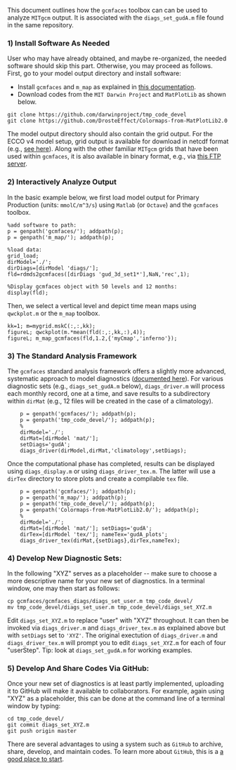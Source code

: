 This document outlines how the `gcmfaces` toolbox can can be used to analyze `MITgcm` output. It is associated with the `diags_set_gudA.m` file found in the same repository.

### 1) Install Software As Needed

User who may have already obtained, and maybe re-organized, the needed software should skip this part. Otherwise, you may proceed as follows. First, go to your model output directory and install software:  

- Install `gcmfaces` and `m_map` as explained in [this documentation](http://gcmfaces.readthedocs.io/en/latest/prep_install.html#install-software/).
- Download codes from the `MIT Darwin Project` and `MatPlotLib` as shown below.

```
git clone https://github.com/darwinproject/tmp_code_devel
git clone https://github.com/DrosteEffect/Colormaps-from-MatPlotLib2.0
```

The model output directory should also contain the grid output. For the ECCO v4 model setup, grid output is available for download in netcdf format (e.g., [see here](http://gcmfaces.readthedocs.io/en/latest/prep_install.html)). Along with the other familiar `MITgcm` grids that have been used within `gcmfaces`, it is also available in binary format, e.g., via [this FTP server](ftp://mit.ecco-group.org/ecco_for_las/version_4/grids/grids_output/).

### 2) Interactively Analyze Output

In the basic example below, we first load model output for Primary Production (units: `mmolC/m^3/s`) using `Matlab` (or `Octave`) and the `gcmfaces` toolbox. 

```
%add software to path:
p = genpath('gcmfaces/'); addpath(p);
p = genpath('m_map/'); addpath(p);

%load data:
grid_load;
dirModel='./';
dirDiags=[dirModel 'diags/'];
fld=rdmds2gcmfaces([dirDiags 'gud_3d_set1*'],NaN,'rec',1);

%Display gcmfaces object with 50 levels and 12 months:
display(fld);

```

Then, we select a vertical level and depict time mean maps using `qwckplot.m` or the `m_map` toolbox.

```
kk=1; m=mygrid.mskC(:,:,kk); 
figureL; qwckplot(m.*mean(fld(:,:,kk,:),4));
figureL; m_map_gcmfaces(fld,1.2,{'myCmap','inferno'}); 

```

### 3) The Standard Analysis Framework

The `gcmfaces` standard analysis framework offers a slightly more advanced, systematic approach to model diagnostics ([documented here](http://gcmfaces.readthedocs.io/en/latest/)). For various diagnostic sets (e.g., `diags_set_gudA.m` below), `diags_driver.m` will process each monthly record, one at a time, and save results to a subdirectory within `dirMat` (e.g., 12 files will be created in the case of a climatology).


```
    p = genpath('gcmfaces/'); addpath(p);
    p = genpath('tmp_code_devel/'); addpath(p);
    %
    dirModel='./';
    dirMat=[dirModel 'mat/'];
    setDiags='gudA';
    diags_driver(dirModel,dirMat,'climatology',setDiags);
```

Once the computational phase has completed, results can be displayed using `diags_display.m` or using `diags_driver_tex.m`. The latter will use a `dirTex` directory to store plots and create a compilable `tex` file.


```
    p = genpath('gcmfaces/'); addpath(p);
    p = genpath('m_map/'); addpath(p);
    p = genpath('tmp_code_devel/'); addpath(p);
    p = genpath('Colormaps-from-MatPlotLib2.0/'); addpath(p);
    %
    dirModel='./';
    dirMat=[dirModel 'mat/']; setDiags='gudA';
    dirTex=[dirModel 'tex/']; nameTex='gudA_plots';
    diags_driver_tex(dirMat,{setDiags},dirTex,nameTex);
```

### 4) Develop New Diagnostic Sets:

In the following "XYZ" serves as a placeholder -- make sure to choose a more descriptive name for your new set of diagnostics. In a terminal window, one may then start as follows:

```
cp gcmfaces/gcmfaces_diags/diags_set_user.m tmp_code_devel/
mv tmp_code_devel/diags_set_user.m tmp_code_devel/diags_set_XYZ.m
```

Edit `diags_set_XYZ.m` to replace "user" with "XYZ" throughout. It can then be invoked via `diags_driver.m` and `diags_driver_tex.m` as explained above but with `setDiags` set to `'XYZ'`. The original exectution of `diags_driver.m` and `diags_driver_tex.m` will prompt you to edit `diags_set_XYZ.m` for each of four "userStep". Tip: look at `diags_set_gudA.m` for working examples. 

### 5) Develop And Share Codes Via GitHub:

Once your new set of diagnostics is at least partly implemented, uploading it to GitHub will make it available to collaborators. For example, again using "XYZ" as a placeholder, this can be done at the command line of a terminal window by typing:

```
cd tmp_code_devel/
git commit diags_set_XYZ.m
git push origin master
```

There are several advantages to using a system such as `GitHub` to archive, share, develop, and maintain codes. To learn more about `GitHub`, this is a [a good place to start](https://guides.github.com/activities/hello-world/). 
